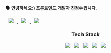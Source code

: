 #### 🗣 안녕하세요:) 프론트엔드 개발자 진정수입니다. 


<a href="https://holly-ferret-4e3.notion.site/Tech-Blog-106fd5a989764bda9e3372f30403c050">
<img
src="http://img.shields.io/badge/-Tech%20Blog-47A248?style=flat&logo=notion&link=https://holly-ferret-4e3.notion.site/Tech-Blog-106fd5a989764bda9e3372f30403c050"
style="height : auto; margin-left : 10px; margin-right : 10px;"/>
</a>
<a href="https://holly-ferret-4e3.notion.site/FE-Engineer-25f80083a4714ba0b459cbb66d626573">
<img
src="http://img.shields.io/badge/-resume-black?style=flat&logo=notion&link=https://instagram.com/fivepxint/"
style="height : auto; margin-left : 10px; margin-right : 10px;"/>
</a> <a href="mailto:qksekf4@gmail.com">
<img
src="https://img.shields.io/badge/Gmail-d14836?style=flat-square&logo=Gmail&logoColor=white&link=mailto:qksekf4@gmail.com"
style="height : auto; margin-left : 10px; margin-right : 10px;"/>
</a>




<h3 align="center"><b>Tech Stack</b></h3>

<p align="center">
<img src="https://img.shields.io/badge/HTML5-E34F26?style=flat-square&logo=HTML5&logoColor=white"/></a> &nbsp
<img src="https://img.shields.io/badge/CSS3-1572B6?style=flat-square&logo=CSS3&logoColor=white"/></a> &nbsp
<img src="https://img.shields.io/badge/JavaScript-F7DF1E?style=flat-square&logo=JavaScript&logoColor=white"/></a> &nbsp
<img src="https://img.shields.io/badge/React-61DAFB?style=flat-square&logo=React&logoColor=white"/>  &nbsp <img src="https://img.shields.io/badge/Redux-764ABC?style=flat-square&logo=Redux&logoColor=white"/>
<!-- <img src="https://img.shields.io/badge/Android-3DDC84?style=flat-square&logo=Android&logoColor=white"/></a> &nbsp -->
</p>

